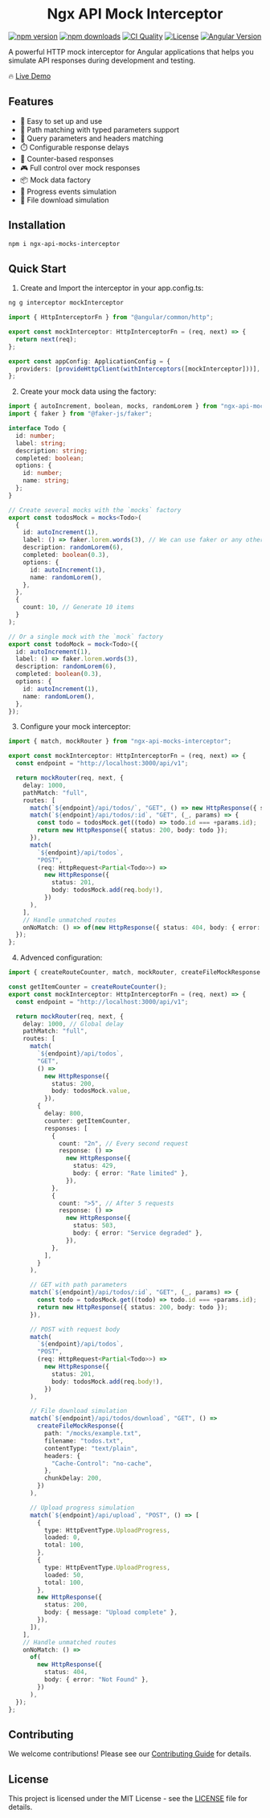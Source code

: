 <h1 align="center">Ngx API Mock Interceptor</h1>

<div align="center">

[![npm version](https://img.shields.io/npm/v/ngx-api-mocks-interceptor.svg?style=flat-square)](https://www.npmjs.com/package/ngx-api-mocks-interceptor)
[![npm downloads](https://img.shields.io/npm/dm/ngx-api-mocks-interceptor.svg?style=flat-square)](https://www.npmjs.com/package/ngx-api-mocks-interceptor)
[![CI Quality](https://img.shields.io/github/actions/workflow/status/MaloPolese/ngx-api-mocks-interceptor/quality.yml?branch=main)](https://github.com/MaloPolese/ngx-api-mocks-interceptor/tree/main)
[![License](https://img.shields.io/github/license/MaloPolese/ngx-api-mocks-interceptor?style=flat-square&logo=GNU&label=License)](https://github.com/MaloPolese/ngx-api-mocks-interceptor/tree/main)
[![Angular Version](https://img.shields.io/github/package-json/dependency-version/MaloPolese/ngx-api-mocks-interceptor/@angular/core?style=flat-square&label=angular)](https://angular.io/)

</div>

A powerful HTTP mock interceptor for Angular applications that helps you simulate API responses during development and testing.

🔥 [Live Demo](https://malopolese.github.io/ngx-api-mocks-interceptor/)

## Features

- 🚀 Easy to set up and use
- 🎯 Path matching with typed parameters support
- 📝 Query parameters and headers matching
- ⏱️ Configurable response delays
- 🔄 Counter-based responses
- 🎮 Full control over mock responses
- 📦 Mock data factory
- 🔄 Progress events simulation
- 📁 File download simulation

## Installation

```bash
npm i ngx-api-mocks-interceptor
```

## Quick Start

1. Create and Import the interceptor in your app.config.ts:

```bash
ng g interceptor mockInterceptor
```

```typescript
import { HttpInterceptorFn } from "@angular/common/http";

export const mockInterceptor: HttpInterceptorFn = (req, next) => {
  return next(req);
};

export const appConfig: ApplicationConfig = {
  providers: [provideHttpClient(withInterceptors([mockInterceptor]))],
};
```

2. Create your mock data using the factory:

```typescript
import { autoIncrement, boolean, mocks, randomLorem } from "ngx-api-mocks-interceptor";
import { faker } from "@faker-js/faker";

interface Todo {
  id: number;
  label: string;
  description: string;
  completed: boolean;
  options: {
    id: number;
    name: string;
  };
}

// Create several mocks with the `mocks` factory
export const todosMock = mocks<Todo>(
  {
    id: autoIncrement(1),
    label: () => faker.lorem.words(3), // We can use faker or any other generator
    description: randomLorem(6),
    completed: boolean(0.3),
    options: {
      id: autoIncrement(1),
      name: randomLorem(),
    },
  },
  {
    count: 10, // Generate 10 items
  }
);

// Or a single mock with the `mock` factory
export const todoMock = mock<Todo>({
  id: autoIncrement(1),
  label: () => faker.lorem.words(3),
  description: randomLorem(6),
  completed: boolean(0.3),
  options: {
    id: autoIncrement(1),
    name: randomLorem(),
  },
});
```

3. Configure your mock interceptor:

```typescript
import { match, mockRouter } from "ngx-api-mocks-interceptor";

export const mockInterceptor: HttpInterceptorFn = (req, next) => {
  const endpoint = "http://localhost:3000/api/v1";

  return mockRouter(req, next, {
    delay: 1000,
    pathMatch: "full",
    routes: [
      match(`${endpoint}/api/todos/`, "GET", () => new HttpResponse({ status: 200, body: todosMock.value })),
      match(`${endpoint}/api/todos/:id`, "GET", (_, params) => {
        const todo = todosMock.get((todo) => todo.id === +params.id);
        return new HttpResponse({ status: 200, body: todo });
      }),
      match(
        `${endpoint}/api/todos`,
        "POST",
        (req: HttpRequest<Partial<Todo>>) =>
          new HttpResponse({
            status: 201,
            body: todosMock.add(req.body!),
          })
      ),
    ],
    // Handle unmatched routes
    onNoMatch: () => of(new HttpResponse({ status: 404, body: { error: "Not Found" } })),
  });
};
```

4. Advenced configuration:

```typescript
import { createRouteCounter, match, mockRouter, createFileMockResponse } from "ngx-api-mocks-interceptor";

const getItemCounter = createRouteCounter();
export const mockInterceptor: HttpInterceptorFn = (req, next) => {
  const endpoint = "http://localhost:3000/api/v1";

  return mockRouter(req, next, {
    delay: 1000, // Global delay
    pathMatch: "full",
    routes: [
      match(
        `${endpoint}/api/todos`,
        "GET",
        () =>
          new HttpResponse({
            status: 200,
            body: todosMock.value,
          }),
        {
          delay: 800,
          counter: getItemCounter,
          responses: [
            {
              count: "2n", // Every second request
              response: () =>
                new HttpResponse({
                  status: 429,
                  body: { error: "Rate limited" },
                }),
            },
            {
              count: ">5", // After 5 requests
              response: () =>
                new HttpResponse({
                  status: 503,
                  body: { error: "Service degraded" },
                }),
            },
          ],
        }
      ),

      // GET with path parameters
      match(`${endpoint}/api/todos/:id`, "GET", (_, params) => {
        const todo = todosMock.get((todo) => todo.id === +params.id);
        return new HttpResponse({ status: 200, body: todo });
      }),

      // POST with request body
      match(
        `${endpoint}/api/todos`,
        "POST",
        (req: HttpRequest<Partial<Todo>>) =>
          new HttpResponse({
            status: 201,
            body: todosMock.add(req.body!),
          })
      ),

      // File download simulation
      match(`${endpoint}/api/todos/download`, "GET", () =>
        createFileMockResponse({
          path: "/mocks/example.txt",
          filename: "todos.txt",
          contentType: "text/plain",
          headers: {
            "Cache-Control": "no-cache",
          },
          chunkDelay: 200,
        })
      ),

      // Upload progress simulation
      match(`${endpoint}/api/upload`, "POST", () => [
        {
          type: HttpEventType.UploadProgress,
          loaded: 0,
          total: 100,
        },
        {
          type: HttpEventType.UploadProgress,
          loaded: 50,
          total: 100,
        },
        new HttpResponse({
          status: 200,
          body: { message: "Upload complete" },
        }),
      ]),
    ],
    // Handle unmatched routes
    onNoMatch: () =>
      of(
        new HttpResponse({
          status: 404,
          body: { error: "Not Found" },
        })
      ),
  });
};
```

## Contributing

We welcome contributions! Please see our [Contributing Guide](CONTRIBUTING.md) for details.

## License

This project is licensed under the MIT License - see the [LICENSE](LICENSE) file for details.
